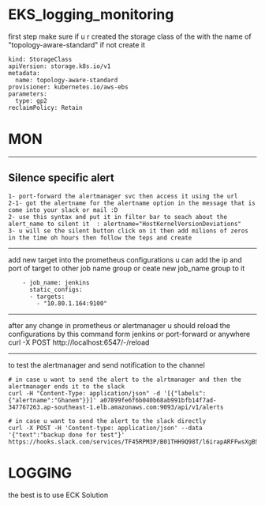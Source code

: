 # EKS_logging_monitoring



first step make sure if u r created the storage class of the with the name of "topology-aware-standard" if not create it
```
kind: StorageClass
apiVersion: storage.k8s.io/v1
metadata:
  name: topology-aware-standard
provisioner: kubernetes.io/aws-ebs
parameters:
  type: gp2
reclaimPolicy: Retain

```
# MON
-------------------

## Silence specific alert 
```
1- port-forward the alertmanager svc then access it using the url 
2-1- got the alertname for the alertname option in the message that is come into your slack or mail :D
2- use this syntax and put it in filter bar to seach about the alert_name to silent it  : alertname="HostKernelVersionDeviations" 
3- u will se the silent button click on it then add milions of zeros in the time oh hours then follow the teps and create 

```
-----------------------
add new target into the prometheus configurations
u can add the ip and port of target to other job name group or ceate new job_name group to it 
```
    - job_name: jenkins
      static_configs:
      - targets:
        - "10.80.1.164:9100"

```
-----------------------
after any change in prometheus or alertmanager u should reload the configurations by this command form jenkins or port-forward or anywhere
curl -X POST http://localhost:6547/-/reload

----------------------------------
to test the alertmanager and send notification to the channel
```
# in case u want to send the alert to the alrtmanager and then the alertmanager ends it to the slack
curl -H "Content-Type: application/json" -d '[{"labels":{"alertname":"Ghanem"}}]' a07899fe6f6b040b68ab991bfb14f7ad-347767263.ap-southeast-1.elb.amazonaws.com:9093/api/v1/alerts

# in case u want to send the alert to the slack directly
curl -X POST -H 'Content-type: application/json' --data '{"text":"backup done for test"}' https://hooks.slack.com/services/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
```

# LOGGING

the best is to use ECK Solution 












